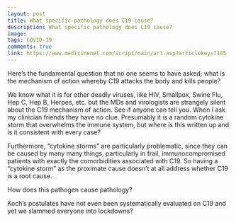 ```yaml
---
layout: post
title: What specific pathology does C19 cause?
description: What specific pathology does C19 cause?
image: 
tags: COVID-19
comments: true
link: https://www.medicinenet.com/script/main/art.asp?articlekey=7105
---
```

Here’s the fundamental question that no one seems to have asked; what is
the mechanism of action whereby C19 attacks the body and kills people?

We know what it is for other deadly viruses, like HIV, Smallpox, Swine
Flu, Hep C, Hep B, Herpes, etc. but the MDs and virologists are
strangely silent about the C19 mechanism of action. See if anyone can
tell you. When I ask my clinician friends they have no clue. Presumably
it is a random cytokine storm that overwhelms the immune system, but
where is this written up and is it consistent with every case?

Furthermore, “cytokine storms” are particularly problematic, since they
can be caused by many many things, particularly in frail,
immunocompromised patients with exactly the comorbidities associated
with C19. So having a “cytokine storm” as the proximate cause doesn’t at
all address whether C19 is a root cause.

How does this pathogen cause pathology?

Koch’s postulates have not even been systematically evaluated on C19 and
yet we slammed everyone into lockdowns?

